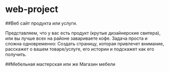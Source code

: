 # web-project

##Веб сайт продукта или услуги. 
 
Представляем, что у вас есть продукт (крутые дизайнерские свитера), или вы лучше всех на районе завариваете кофе. 
Задача проста и сложна одновременно: Создать страницу, которая привлечет внимание, расскажет о вашем товаре/услуге, 
его истории и подскажет как его получить.

##Мебельная мастерская или же Магазин мебели